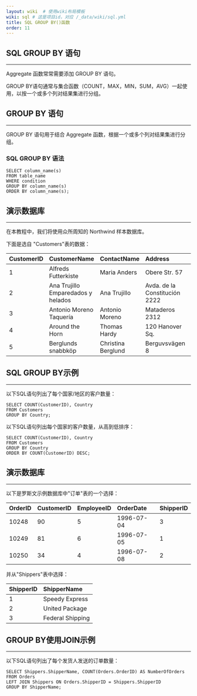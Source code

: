 ```yaml
---
layout: wiki  # 使用wiki布局模板
wiki: sql # 这是项目id，对应 /_data/wiki/sql.yml
title: SQL GROUP BY()函数
order: 11
---
```


## SQL GROUP BY 语句

------

Aggregate 函数常常需要添加 GROUP BY 语句。

GROUP BY语句通常与集合函数（COUNT，MAX，MIN，SUM，AVG）一起使用，以按一个或多个列对结果集进行分组。

## GROUP BY 语句

------

GROUP BY 语句用于结合 Aggregate 函数，根据一个或多个列对结果集进行分组。

### SQL GROUP BY 语法

```
SELECT column_name(s)
FROM table_name
WHERE condition
GROUP BY column_name(s)
ORDER BY column_name(s);
```

## 演示数据库

------

在本教程中，我们将使用众所周知的 Northwind 样本数据库。

下面是选自 "Customers"表的数据：

| CustomerID | CustomerName                       | ContactName        | Address                       | City        | PostalCode | Country |
| :--------- | :--------------------------------- | :----------------- | :---------------------------- | :---------- | :--------- | :------ |
| 1          | Alfreds Futterkiste                | Maria Anders       | Obere Str. 57                 | Berlin      | 12209      | Germany |
| 2          | Ana Trujillo Emparedados y helados | Ana Trujillo       | Avda. de la Constitución 2222 | México D.F. | 05021      | Mexico  |
| 3          | Antonio Moreno Taquería            | Antonio Moreno     | Mataderos 2312                | México D.F. | 05023      | Mexico  |
| 4          | Around the Horn                    | Thomas Hardy       | 120 Hanover Sq.               | London      | WA1 1DP    | UK      |
| 5          | Berglunds snabbköp                 | Christina Berglund | Berguvsvägen 8                | Luleå       | S-958 22   | Sweden  |

## SQL GROUP BY示例

------

以下SQL语句列出了每个国家/地区的客户数量：

```
SELECT COUNT(CustomerID), Country
FROM Customers
GROUP BY Country;
```

以下SQL语句列出每个国家的客户数量，从高到低排序：

```
SELECT COUNT(CustomerID), Country
FROM Customers
GROUP BY Country
ORDER BY COUNT(CustomerID) DESC;
```

## 演示数据库

------

以下是罗斯文示例数据库中"订单"表的一个选择：

| OrderID | CustomerID | EmployeeID | OrderDate  | ShipperID |
| :------ | :--------- | :--------- | :--------- | :-------- |
| 10248   | 90         | 5          | 1996-07-04 | 3         |
| 10249   | 81         | 6          | 1996-07-05 | 1         |
| 10250   | 34         | 4          | 1996-07-08 | 2         |

并从"Shippers"表中选择：

| ShipperID | ShipperName      |
| :-------- | :--------------- |
| 1         | Speedy Express   |
| 2         | United Package   |
| 3         | Federal Shipping |

## GROUP BY使用JOIN示例

------

以下SQL语句列出了每个发货人发送的订单数量：

```
SELECT Shippers.ShipperName, COUNT(Orders.OrderID) AS NumberOfOrders FROM Orders
LEFT JOIN Shippers ON Orders.ShipperID = Shippers.ShipperID
GROUP BY ShipperName;
```
